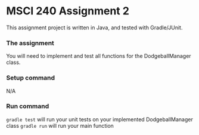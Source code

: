 # MSCI 240 Assignment 2
This assignment project is written in Java, and tested with Gradle/JUnit.

### The assignment
You will need to implement and test all functions for the DodgeballManager class.

### Setup command
N/A

### Run command
`gradle test` will run your unit tests on your implemented DodgeballManager class
`gradle run` will run your main function

